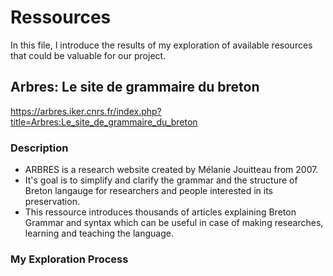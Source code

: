 # Ressources
In this file, I introduce the results of my exploration of available resources that could be valuable for our project.
## Arbres: Le site de grammaire du breton
https://arbres.iker.cnrs.fr/index.php?title=Arbres:Le_site_de_grammaire_du_breton
### Description
* ARBRES is a research website created by Mélanie Jouitteau from 2007.
* It's goal is to simplify and clarify the grammar and
the structure of Breton langauge for researchers and people
interested in its preservation.
* This ressource introduces thousands of articles explaining Breton
Grammar and syntax which can be useful in case of making
researches, learning and teaching the language.
### My Exploration Process
